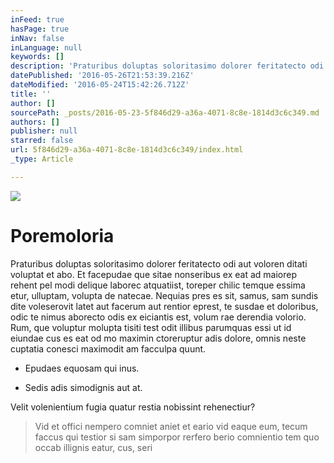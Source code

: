 ```yaml
---
inFeed: true
hasPage: true
inNav: false
inLanguage: null
keywords: []
description: 'Praturibus doluptas soloritasimo dolorer feritatecto odi aut voloren ditati voluptat et abo. Et facepudae que sitae nonseribus ex eat ad maiorep rehent pel modi delique laborec atquatiist, toreper chilic temque essima etur, ulluptam, volupta de natecae. Nequias pres es sit, samus, sam sundis dite voleserovit latet aut facerum aut rentior eprest, te susdae et doloribus, odic te nimus aborecto odis ex eiciantis est, volum rae derendia volorio. Rum, que voluptur molupta tisiti test odit illibus parumquas essi ut id eiundae cus es eat od mo maximin ctoreruptur adis dolore, omnis neste cuptatia conesci maximodit am facculpa quunt.'
datePublished: '2016-05-26T21:53:39.216Z'
dateModified: '2016-05-24T15:42:26.712Z'
title: ''
author: []
sourcePath: _posts/2016-05-23-5f846d29-a36a-4071-8c8e-1814d3c6c349.md
authors: []
publisher: null
starred: false
url: 5f846d29-a36a-4071-8c8e-1814d3c6c349/index.html
_type: Article

---
```

![](https://s3-us-west-2.amazonaws.com/the-grid-img/p/e89a21e5a5cb5b0ec27af6c5c8b799c052cb99ca.jpg)

# Poremoloria

Praturibus doluptas soloritasimo dolorer feritatecto odi aut voloren ditati voluptat et abo. Et facepudae que sitae nonseribus ex eat ad maiorep rehent pel modi delique laborec atquatiist, toreper chilic temque essima etur, ulluptam, volupta de natecae. Nequias pres es sit, samus, sam sundis dite voleserovit latet aut facerum aut rentior eprest, te susdae et doloribus, odic te nimus aborecto odis ex eiciantis est, volum rae derendia volorio. Rum, que voluptur molupta tisiti test odit illibus parumquas essi ut id eiundae cus es eat od mo maximin ctoreruptur adis dolore, omnis neste cuptatia conesci maximodit am facculpa quunt.

* Epudaes equosam qui inus.

* Sedis adis simodignis aut at.

Velit volenientium fugia quatur restia nobissint rehenectiur?

> Vid et offici nempero comniet aniet et eario vid eaque eum, tecum faccus qui testior si sam simporpor rerfero berio comnientio tem quo occab illignis eatur, cus, seri